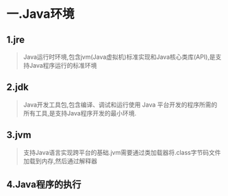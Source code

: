 # 一.Java环境

## 1.jre

>Java运行时环境,包含jvm(Java虚拟机)标准实现和Java核心类库(API),是支持Java程序运行的标准环境

## 2.jdk

>Java开发工具包,包含编译、调试和运行使用 Java 平台开发的程序所需的所有工具,是支持Java程序开发的最小环境.

## 3.jvm

>支持Java语言实现跨平台的基础.jvm需要通过类加载器将.class字节码文件加载到内存,然后通过解释器

## 4.Java程序的执行


